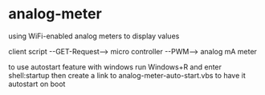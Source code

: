 # analog-meter
using WiFi-enabled analog meters to display values

client script --GET-Request--> micro controller --PWM--> analog mA meter

to use autostart feature with windows run Windows+R and enter shell:startup then create a link to analog-meter-auto-start.vbs to have it autostart on boot
